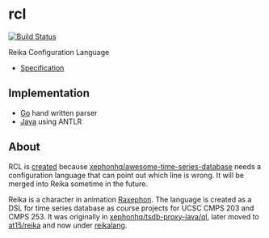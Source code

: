 # rcl

[![Build Status](https://travis-ci.org/reikalang/rcl.svg?branch=master)](https://travis-ci.org/reikalang/rcl)

Reika Configuration Language

- [Specification](spec)

## Implementation

- [Go](impl/rcl-go) hand written parser
- [Java](impl/rcl-j) using ANTLR

## About

RCL is [created](https://github.com/at15/reika/issues/49) because [xephonhq/awesome-time-series-database](https://github.com/xephonhq/awesome-time-series-database) needs a configuration language that can point out which line is wrong.
It will be merged into Reika sometime in the future.

Reika is a character in animation [Raxephon](https://en.wikipedia.org/wiki/RahXephon).
The language is created as a DSL for time series database as course projects for UCSC CMPS 203 and CMPS 253.
It was originally in [xephonhq/tsdb-proxy-java/ql](https://github.com/xephonhq/tsdb-proxy-java/tree/master/ql),
later moved to [at15/reika](https://github.com/at15/reika) and now under [reikalang](https://github.com/reikalang).
